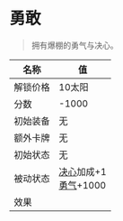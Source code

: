 # 勇敢  
> 拥有爆棚的勇气与决心。  
  
名称  |  值  
----  |  ----  
解锁价格  |  10太阳  
分数  |  -1000  
初始装备  |  无  
额外卡牌  |  无  
初始状态  |  无  
被动状态  |  [决心](Determination.md)加成+1<br>[勇气](Courage.md)+1000  
效果  |    


<script>document.title="勇敢 - 卡牌生存百科 Card Survival Wiki";</script>